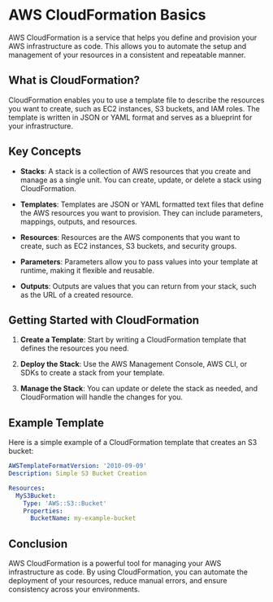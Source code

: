 # AWS CloudFormation Basics

AWS CloudFormation is a service that helps you define and provision your AWS infrastructure as code. This allows you to automate the setup and management of your resources in a consistent and repeatable manner.

## What is CloudFormation?

CloudFormation enables you to use a template file to describe the resources you want to create, such as EC2 instances, S3 buckets, and IAM roles. The template is written in JSON or YAML format and serves as a blueprint for your infrastructure.

## Key Concepts

- **Stacks**: A stack is a collection of AWS resources that you create and manage as a single unit. You can create, update, or delete a stack using CloudFormation.

- **Templates**: Templates are JSON or YAML formatted text files that define the AWS resources you want to provision. They can include parameters, mappings, outputs, and resources.

- **Resources**: Resources are the AWS components that you want to create, such as EC2 instances, S3 buckets, and security groups.

- **Parameters**: Parameters allow you to pass values into your template at runtime, making it flexible and reusable.

- **Outputs**: Outputs are values that you can return from your stack, such as the URL of a created resource.

## Getting Started with CloudFormation

1. **Create a Template**: Start by writing a CloudFormation template that defines the resources you need.

2. **Deploy the Stack**: Use the AWS Management Console, AWS CLI, or SDKs to create a stack from your template.

3. **Manage the Stack**: You can update or delete the stack as needed, and CloudFormation will handle the changes for you.

## Example Template

Here is a simple example of a CloudFormation template that creates an S3 bucket:

```yaml
AWSTemplateFormatVersion: '2010-09-09'
Description: Simple S3 Bucket Creation

Resources:
  MyS3Bucket:
    Type: 'AWS::S3::Bucket'
    Properties:
      BucketName: my-example-bucket
```

## Conclusion

AWS CloudFormation is a powerful tool for managing your AWS infrastructure as code. By using CloudFormation, you can automate the deployment of your resources, reduce manual errors, and ensure consistency across your environments.